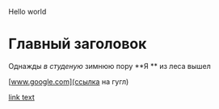 Hello world

# Главный заголовок

Однажды *в студеную* зимнюю пору
**Я ** из леса вышел

[www.google.com](ссылка на гугл)

[link text](www.google.com)
